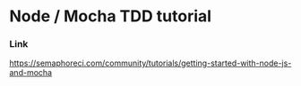 # Node / Mocha TDD tutorial

### Link
https://semaphoreci.com/community/tutorials/getting-started-with-node-js-and-mocha
